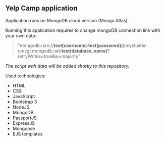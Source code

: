 ## Yelp Camp application

Application runs on MongoDB cloud version (Mongo Atlas). <br/>

Running this application requires to change mongoDB connection link with your own data: <br/>
> "mongodb+srv://**test(username)**:**test(password)**@mycluster-qmvgr.mongodb.net/**test(database_name)**?retryWrites=true&w=majority"

*The script with data will be added shortly to this repository.*

Used technologies: <br/>
* HTML
* CSS
* JavaScript
* Bootstrap 3
* NodeJS
* MongoDB
* PassportJS
* ExpressJS
* Mongoose
* EJS templates